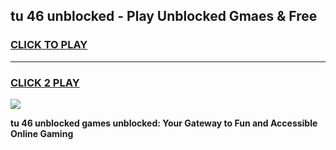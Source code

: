 
## tu 46 unblocked - Play Unblocked Gmaes & Free
<h3>
<a href="https://news.freeplayer.one?title=tu_46_unblocked&ref=16F">CLICK TO PLAY</a></h3>
<hr>

<h3>
<a href="https://news.freeplayer.one?title=tu_46_unblocked&ref=16F">CLICK 2 PLAY</a>
  
</h3>

<a href="https://news.freeplayer.one?title=tu_46_unblocked&ref=16F/"><img src="https://clearcache.store/games.png"></a>


**tu 46 unblocked games unblocked: Your Gateway to Fun and Accessible Online Gaming**
